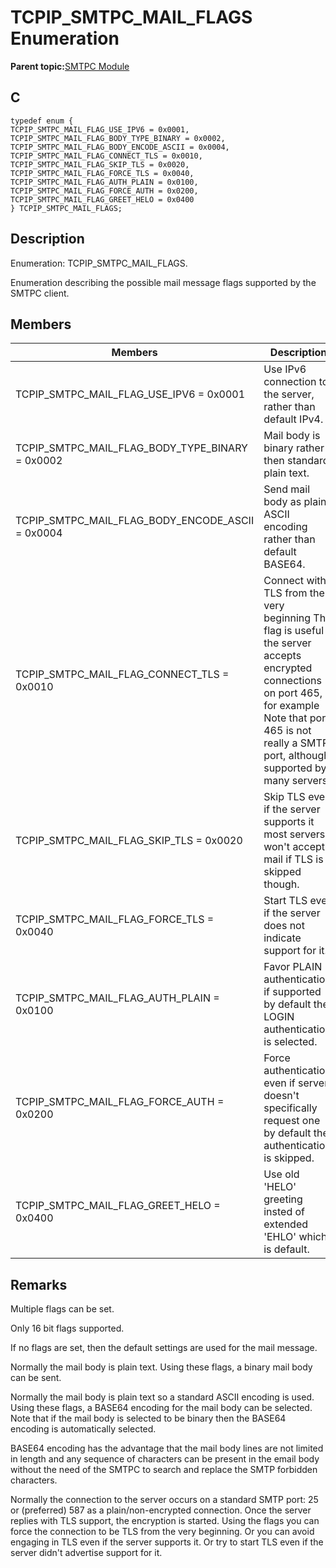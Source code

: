 # TCPIP\_SMTPC\_MAIL\_FLAGS Enumeration

**Parent topic:**[SMTPC Module](GUID-1477C704-4A26-476C-8E70-7514FAF123F4.md)

## C

```
typedef enum {
TCPIP_SMTPC_MAIL_FLAG_USE_IPV6 = 0x0001,
TCPIP_SMTPC_MAIL_FLAG_BODY_TYPE_BINARY = 0x0002,
TCPIP_SMTPC_MAIL_FLAG_BODY_ENCODE_ASCII = 0x0004,
TCPIP_SMTPC_MAIL_FLAG_CONNECT_TLS = 0x0010,
TCPIP_SMTPC_MAIL_FLAG_SKIP_TLS = 0x0020,
TCPIP_SMTPC_MAIL_FLAG_FORCE_TLS = 0x0040,
TCPIP_SMTPC_MAIL_FLAG_AUTH_PLAIN = 0x0100,
TCPIP_SMTPC_MAIL_FLAG_FORCE_AUTH = 0x0200,
TCPIP_SMTPC_MAIL_FLAG_GREET_HELO = 0x0400
} TCPIP_SMTPC_MAIL_FLAGS;
```

## Description

Enumeration: TCPIP\_SMTPC\_MAIL\_FLAGS.

Enumeration describing the possible mail message flags supported by the SMTPC client.

## Members

|Members|Description|
|-------|-----------|
|TCPIP\_SMTPC\_MAIL\_FLAG\_USE\_IPV6 = 0x0001|Use IPv6 connection to the server, rather than default IPv4.|
|TCPIP\_SMTPC\_MAIL\_FLAG\_BODY\_TYPE\_BINARY = 0x0002|Mail body is binary rather then standard plain text.|
|TCPIP\_SMTPC\_MAIL\_FLAG\_BODY\_ENCODE\_ASCII = 0x0004|Send mail body as plain ASCII encoding rather than default BASE64.|
|TCPIP\_SMTPC\_MAIL\_FLAG\_CONNECT\_TLS = 0x0010|Connect with TLS from the very beginning This flag is useful if the server accepts encrypted connections on port 465, for example Note that port 465 is not really a SMTP port, although supported by many servers.|
|TCPIP\_SMTPC\_MAIL\_FLAG\_SKIP\_TLS = 0x0020|Skip TLS even if the server supports it most servers won't accept mail if TLS is skipped though.|
|TCPIP\_SMTPC\_MAIL\_FLAG\_FORCE\_TLS = 0x0040|Start TLS even if the server does not indicate support for it.|
|TCPIP\_SMTPC\_MAIL\_FLAG\_AUTH\_PLAIN = 0x0100|Favor PLAIN authentication, if supported by default the LOGIN authentication is selected.|
|TCPIP\_SMTPC\_MAIL\_FLAG\_FORCE\_AUTH = 0x0200|Force authentication even if server doesn't specifically request one by default the authentication is skipped.|
|TCPIP\_SMTPC\_MAIL\_FLAG\_GREET\_HELO = 0x0400|Use old 'HELO' greeting insted of extended 'EHLO' which is default.|

## Remarks

Multiple flags can be set.

Only 16 bit flags supported.

If no flags are set, then the default settings are used for the mail message.

Normally the mail body is plain text. Using these flags, a binary mail body can be sent.

Normally the mail body is plain text so a standard ASCII encoding is used. Using these flags, a BASE64 encoding for the mail body can be selected. Note that if the mail body is selected to be binary then the BASE64 encoding is automatically selected.

BASE64 encoding has the advantage that the mail body lines are not limited in length and any sequence of characters can be present in the email body without the need of the SMTPC to search and replace the SMTP forbidden characters.

Normally the connection to the server occurs on a standard SMTP port: 25 or \(preferred\) 587 as a plain/non-encrypted connection. Once the server replies with TLS support, the encryption is started. Using the flags you can force the connection to be TLS from the very beginning. Or you can avoid engaging in TLS even if the server supports it. Or try to start TLS even if the server didn't advertise support for it.

